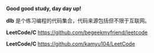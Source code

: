 **Good good study, day day up!**

**dlb** 是个练习编程的代码集合，代码来源包括但不限于互联网。

**LeetCode/C**
    https://github.com/begeekmyfriend/leetcode

**LeetCode/C**
    https://github.com/kamyu104/LeetCode


